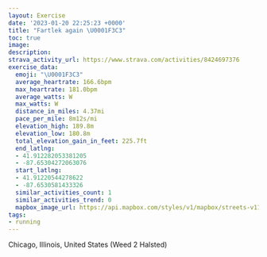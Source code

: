 ```yaml
---
layout: Exercise
date: '2023-01-20 22:25:23 +0000'
title: "Fartlek again \U0001F3C3"
toc: true
image:
description:
strava_activity_url: https://www.strava.com/activities/8424697376
exercise_data:
  emoji: "\U0001F3C3"
  average_heartrate: 166.6bpm
  max_heartrate: 181.0bpm
  average_watts: W
  max_watts: W
  distance_in_miles: 4.37mi
  pace_per_mile: 8m12s/mi
  elevation_high: 189.8m
  elevation_low: 180.8m
  total_elevation_gain_in_feet: 225.7ft
  end_latlng:
  - 41.912282053381205
  - -87.65304272063076
  start_latlng:
  - 41.91220544278622
  - -87.6530581433326
  similar_activities_count: 1
  similar_activities_trend: 0
  mapbox_image_url: https://api.mapbox.com/styles/v1/mapbox/streets-v11/static/path-5+787af2-1.0(mux~Fdv~uOlBIr%40B%60AELEn%40_%40pBaBxAgAPED%40LPDBHEfEcDvA%7BAf%40c%40xDyCjAs%40RUFMHg%40GgADgCEwAAkGCaB%40oDIsFAg%40AKCEQGqA%3FqKPoC%3FkDJmAA%7D%40B_ADGDCTBZ%40lEF%5CJLTNLDH%40%5EEl%40%3FVKHKL%5BFg%40CYCsBCSOYOMSG_%40Es%40D%5BLGHKXEVAdAB%60ADp%40DJLNRNPBhACTIHILWDSD_BA%5DCm%40EOQ%5DSMa%40G%5D%3Fi%40DUNOd%40CZBdCBXFZLPHDXFnACTKHKN%5BD%5DEkCCYKWOQQKYCu%40%3FSDYPK%60%40CXAtABhADZFJRPNDT%40hAIPGNSJe%40By%40GiBESO%5BOMOGcABWBQFOTG%60%40EzAB~ALVJJTJNBfACTGZ%5DFSB%5DIcDKUSUIE%5BEgADUJIJG%5CCZAbBBr%40DZDJRPPHb%40Cx%40APGJMFOFa%40%40oACeAEYMYUSQCq%40Ca%40DODUTIx%40AzAB%60ABPLTLJJDR%40jAEREPQFO%40Q%3Fs%40%40S%40o%40Co%40CQIUU%5BIC_%40I%5B%40i%40DMDIFOl%40%3FhBCfABXFNFHRLP%40tAETKJILYDe%40CgA%40g%40Cg%40Kc%40MOUK%5BCg%40%3Fk%40LMJEJEPCZAtBBx%40BJNZPJNBZCh%40AXCPINYFg%40%3FwBCq%40EUWWSKiACSDOFU%5EGVC%60%40%3F~BFh%40FJTRPFf%40C%5C%40RAXKJOJc%40%40a%40%3FcCCSGSUYe%40Om%40CY%40WCSBMEGEGAWDa%40%3FQCY%40IBEVB%60%40%3F~CD%60B%40vAGfABp%40%3FtCFpCCd%40Bj%40MTK%40C%40IVCX%40~%40Mn%40Eh%40%40f%40GRKPMv%40q%40dAURc%40bAAJJP%40P%3FDOP%3Fv%40),pin-s-s+e5b22e(-87.65299,41.91079),pin-s-f+89ae00(-87.65132999999993,41.91186000000001)/auto/800x800?access_token=pk.eyJ1Ijoiam9zaGJlY2ttYW4iLCJhIjoiY205eWR2aDd1MWZ6djJrbXc4a3M0bWZleiJ9.XiG9OWkNcZk2QzjJbxLB4A
tags:
- running
---
```




Chicago, Illinois, United States (Weed 2 Halsted)
